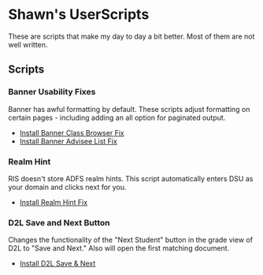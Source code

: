 # Shawn's UserScripts

These are scripts that make my day to day a bit better. Most of them are not well written.

## Scripts

### Banner Usability Fixes

Banner has awful formatting by default. These scripts adjust formatting on certain pages - including adding an all option for paginated output. 

* [Install Banner Class Browser Fix](https://raw.githubusercontent.com/sgzwach/userscripts/master/banner-browseclasses.user.js)
* [Install Banner Advisee List Fix](https://raw.githubusercontent.com/sgzwach/userscripts/master/banner-advisees.user.js)

### Realm Hint 

RIS doesn't store ADFS realm hints. This script automatically enters DSU as your domain and clicks next for you.

* [Install Realm Hint Fix](https://raw.githubusercontent.com/sgzwach/userscripts/master/adfs-realmhint.user.js)

### D2L Save and Next Button

Changes the functionality of the "Next Student" button in the grade view of D2L to "Save and Next." Also will open the first matching document.

* [Install D2L Save & Next](https://raw.githubusercontent.com/sgzwach/userscripts/master/d2l-saveandnext.user.js)





